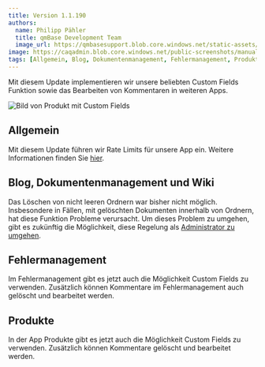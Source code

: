 ```yaml
---
title: Version 1.1.190
authors:
  name: Philipp Pähler
  title: qmBase Development Team
  image_url: https://qmbasesupport.blob.core.windows.net/static-assets/img/persons/paehler_round.png
image: https://caqadmin.blob.core.windows.net/public-screenshots/manual-screenshots/Screenshot2023-05-16-product-custom-fields.png
tags: [Allgemein, Blog, Dokumentenmanagement, Fehlermanagement, Produkte, Wiki]
---
```


Mit diesem Update implementieren wir unsere beliebten Custom Fields Funktion sowie das Bearbeiten von Kommentaren in weiteren Apps.

![Bild von Produkt mit Custom Fields](https://caqadmin.blob.core.windows.net/public-screenshots/manual-screenshots/Screenshot2023-05-16-product-custom-fields.png)

<!--truncate-->

## Allgemein

Mit diesem Update führen wir Rate Limits für unsere App ein. Weitere Informationen finden Sie [hier](/docs/technical/rate-limit).

## Blog, Dokumentenmanagement und Wiki

Das Löschen von nicht leeren Ordnern war bisher nicht möglich. Insbesondere in Fällen, mit gelöschten Dokumenten innerhalb von Ordnern, hat diese Funktion Probleme verursacht.
Um dieses Problem zu umgehen, gibt es zukünftig die Möglichkeit, diese Regelung als [Administrator zu umgehen](/docs/apps/article-shared).

## Fehlermanagement

Im Fehlermanagement gibt es jetzt auch die Möglichkeit Custom Fields zu verwenden. Zusätzlich können Kommentare im Fehlermanagement auch gelöscht und bearbeitet werden.

## Produkte

In der App Produkte gibt es jetzt auch die Möglichkeit Custom Fields zu verwenden. Zusätzlich können Kommentare gelöscht und bearbeitet werden.
